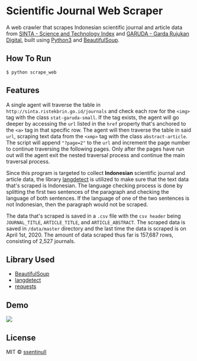 # Scientific Journal Web Scraper

A web crawler that scrapes Indonesian scientific journal and article data from [SINTA - Science and Technology Index](http://sinta.ristekbrin.go.id/) and [GARUDA - Garda Rujukan Digital](http://garuda.ristekbrin.go.id/), built using [Python3](https://www.python.org/download/releases/3.0/) and [BeautifulSoup](https://www.crummy.com/software/BeautifulSoup/bs4/doc/). 

## How To Run

```
$ python scrape_web
```

## Features

A single agent will traverse the table in `http://sinta.ristekbrin.go.id/journals` and check each row for the `<img>` tag with the class `stat-garuda-small`. If the tag exists, the agent will go deeper by accessing the `url` listed in the `href` property that's anchored to the `<a>` tag in that specific row. The agent will then traverse the table in said `url`, scraping text data from the `<xmp>` tag with the class `abstract-article`. The script will append `"?page=2"` to the `url` and increment the page number to continue traversing the following pages. Only after the pages have run out will the agent exit the nested traversal process and continue the main traversal process.

Since this program is targeted to collect **Indonesian** scientific journal and article data, the library [langdetect](https://pypi.org/project/langdetect/) is utilized to make sure that the text data that's scraped is Indonesian. The language checking process is done by splitting the first two sentences of the paragraph and checking the language of both sentences. If the language of one of the two sentences is not Indonesian, then the paragraph would not be scraped. 

The data that's scraped is saved in a `.csv` file with the `csv header` being `JOURNAL_TITLE`, `ARTICLE_TITLE`, and `ARTICLE_ABSTRACT`. The scraped data is saved in `/data/master` directory and the last time the data is scraped is on April 1st, 2020. The amount of data scraped thus far is 157,687 rows, consisting of 2,527 journals. 

## Library Used

- [BeautifulSoup](https://www.crummy.com/software/BeautifulSoup/bs4/doc/)
- [langdetect](https://pypi.org/project/langdetect/)
- [requests](https://requests.readthedocs.io/en/master/)

## Demo

![](https://media.giphy.com/media/QwyKOyo6te9BsTdAMk/giphy.gif)

## License

MIT © [ssentinull](https://github.com/ssentinull)